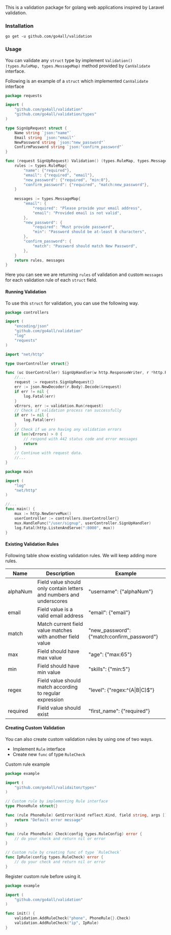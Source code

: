 This is a validation package for golang web applications inspired by Laravel validation.

### Installation

`go get -u github.com/go4all/validation`

### Usage

You can validate any `struct` type by implement `Validation() (types.RuleMap, types.MessageMap)` method provided by
`CanValidate` interface. 

Following is an example of a `struct` which implemented `CanValidate` interface
```go
package requests

import (
	"github.com/go4all/validation"
	"github.com/go4all/validation/types"
)

type SignUpRequest struct {
	Name string `json:"name"`
	Email string `json:"email"`
	NewPassword string `json:"new_password"`
	ConfirmPassword string `json:"confirm_password"`
}

func (request SignUpRequest) Validation() (types.RuleMap, types.MessageMap)  {
    rules := types.RuleMap{
    	"name": {"required"},
    	"email": {"required", "email"},
    	"new_password": {"required", "min:8"},
    	"confirm_password": {"required", "match:new_password"},
    }
    
    messages := types.MessageMap{
    	"email": {
    		"required": "Please provide your email address",
    		"email": "Provided email is not valid",
        },
        "new_password": {
    		"required": "Must provide password",
    		"min": "Password should be at-least 8 characters",
        },
        "confirm_password": {
    		"match": "Password should match New Password",
        },
    }
    return rules, messages
}
```
Here you can see we are returning `rules` of validation and custom `messages` for each validation rule of each `struct` field.

#### Running Validation
To use this `struct` for validation, you can use the following way.

```go
package controllers

import (
	"encoding/json"
	"github.com/go4all/validation"
	"log"
	"requests"
)

import "net/http"

type UserController struct{}

func (uc UserController) SignUpHandler(w http.ResponseWriter, r *http.Request) {
	//...
	request := requests.SignUpRequest{}
	err := json.NewDecoder(r.Body).Decode(&request)
	if err != nil {
		log.Fatal(err)
	}
	vErrors, err := validation.Run(request)
	// Check if validation process ran successfully
	if err != nil {
		log.Fatal(err)
	} 
	// Check if we are having any validation errors 
	if len(vErrors) > 0 { 
		// respond with 442 status code and error messages 
		return
	} 
	// Continue with request data. 
	//...
}
```

```go
package main

import (
	"log"
	"net/http"
)

//...
func main() {
	mux := http.NewServeMux()
	userController := controllers.UserController{}
	mux.HandleFunc("/user/signup", userController.SignUpHandler)
	log.Fatal(http.ListenAndServe(":8000", mux))
}
```

#### Existing Validation Rules
Following table show existing validation rules. We will keep adding more rules.

| Name     | Description                                                         | Example                                    |
|----------|---------------------------------------------------------------------|--------------------------------------------|
| alphaNum | Field value should only contain letters and numbers and underscores | "username": {"alphaNum"}                   |
| email    | Field value is a valid email address                                | "email": {"email"}                         |
| match    | Match current field value matches with another field value          | "new_password": {"match:confirm_password"} |
| max      | Field should have max value                                         | "age": {"max:65"}                          |
| min      | Field should have min value                                         | "skills": {"min:5"}                        |
| regex    | Field value should match according to regular expression            | "level": {"regex:^(A\|B\|C)$"}             |
| required | Field value should exist                                            | "first_name": {"required"}                 |

#### Creating Custom Validation
You can also create custom validation rules by using one of two ways.

- Implement `Rule` interface
- Create new `func` of type `RuleCheck`

Custom rule example

```go
package example

import (
	"github.com/go4all/validaiton/types"
)

// Custom rule by implementing Rule interface
type PhoneRule struct{}

func (rule PhoneRule) GetError(kind reflect.Kind, field string, args []string) error {
	return "Default error message"
}

func (rule PhoneRule) Check(config types.RuleConfig) error {
	// do your check and return nil or error
}

// Custom rule by creating func of type `RuleCheck`
func IpRule(config types.RuleCheck) error {
	// do your check and return nil or error
}
```
Register custom rule before using it.
```go
package example

import (
	"github.com/go4all/validation"
)

func init() {
	validation.AddRuleCheck("phone", PhoneRule{}.Check)
	validation.AddRuleCheck("ip", IpRule)
}
```


